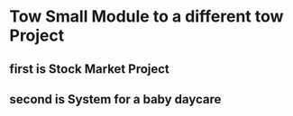 # Tow Small Module to a different tow Project 
## first is Stock Market Project 
## second is System for a baby daycare 
